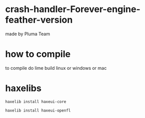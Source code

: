# crash-handler-Forever-engine-feather-version
made by Pluma Team 

# how to compile  
 to compile do lime build linux or windows or mac 
 
 # haxelibs 
 
 ```haxelib install haxeui-core```
 
 ```haxelib install haxeui-openfl```
